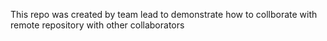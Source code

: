 This repo was created by team lead to demonstrate how to collborate with remote repository with other collaborators